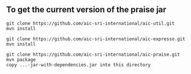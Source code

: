 To get the current version of the praise jar
--------------------------------------------
    git clone https://github.com/aic-sri-international/aic-util.git
    mvn install

    git clone https://github.com/aic-sri-international/aic-expresso.git
    mvn install

    git clone https://github.com/aic-sri-international/aic-praise.git
    mvn package
    copy ...-jar-with-dependencies.jar into this directory